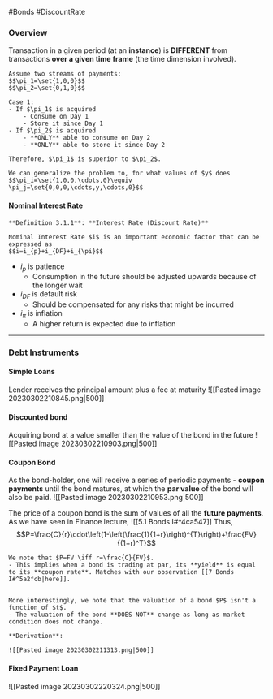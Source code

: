 #Bonds #DiscountRate 

### Overview
Transaction in a given period (at an **instance**) is **DIFFERENT** from transactions **over a given time frame** (the time dimension involved).

```ad-example
Assume two streams of payments:
$$\pi_1=\set{1,0,0}$$
$$\pi_2=\set{0,1,0}$$

Case 1:
- If $\pi_1$ is acquired
	- Consume on Day 1
	- Store it since Day 1
- If $\pi_2$ is acquired
	- **ONLY** able to consume on Day 2
	- **ONLY** able to store it since Day 2

Therefore, $\pi_1$ is superior to $\pi_2$.

We can generalize the problem to, for what values of $y$ does
$$\pi_i=\set{1,0,0,\cdots,0}\equiv \pi_j=\set{0,0,0,\cdots,y,\cdots,0}$$
```

#### Nominal Interest Rate

```ad-important
**Definition 3.1.1**: **Interest Rate (Discount Rate)**

Nominal Interest Rate $i$ is an important economic factor that can be expressed as
$$i=i_{p}+i_{DF}+i_{\pi}$$

```

- $i_{p}$ is patience
	-  Consumption in the future should be adjusted upwards because of the longer wait
- $i_{DF}$ is default risk
	- Should be compensated for any risks that might be incurred
- $i_{\pi}$ is inflation
	- A higher return is expected due to inflation

---

### Debt Instruments
#### Simple Loans
Lender receives the principal amount plus a fee at maturity
![[Pasted image 20230302210845.png|500]]

#### Discounted bond
Acquiring bond at a value smaller than the value of the bond in the future
![[Pasted image 20230302210903.png|500]]

#### Coupon Bond
As the bond-holder, one will receive a series of periodic payments - **coupon payments** until the bond matures, at which the **par value** of the bond will also be paid.
![[Pasted image 20230302210953.png|500]]

The price of a coupon bond is the sum of values of all the **future payments**. As we have seen in Finance lecture, ![[5.1 Bonds I#^4ca547]]
Thus,
$$P=\frac{C}{r}\cdot\left(1-\left(\frac{1}{1+r}\right)^{T}\right)+\frac{FV}{(1+r)^T}$$

```ad-note
We note that $P=FV \iff r=\frac{C}{FV}$.
- This implies when a bond is trading at par, its **yield** is equal to its **coupon rate**. Matches with our observation [[7 Bonds I#^5a2fcb|here]].


More interestingly, we note that the valuation of a bond $P$ isn't a function of $t$.
- The valuation of the bond **DOES NOT** change as long as market condition does not change.
```

```ad-info
**Derivation**:

![[Pasted image 20230302211313.png|500]]
```

#### Fixed Payment Loan

![[Pasted image 20230302220324.png|500]]
